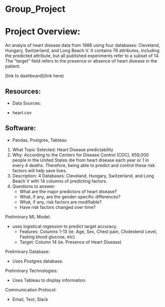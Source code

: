 # Group_Project

# Project Overview:
An analyis of heart disease data from 1988 using four databases: Cleveland, Hungary, Switzerland, and Long Beach V. It contains 76 attributes, including the predicted attribute, but all published experiments refer to a subset of 14. The "target" field refers to the presence or absence of heart disease in the patient. 

[link to dashboard](link here)

## Resources:

* Data Sources: 
- heart.csv

## Software: 
- Pandas, Postgres, Tableau

1. What Topic Selected: Heart Disease predictability 
2. Why: According to the Centers for Disease Control (CDC), 659,000 people in the United States die from heart disease each year or 1 in every 4 deaths.  Therefore, being able to predict and control these risk factors will help save lives.
3. Description: 4 Databases: Cleveland, Hungary, Switzerland, and Long Beach V with 14 columns of predicting factors. 
4. Questions to answer:
    - What are the major predictors of heart disease?
    - What, if any, are the gender-specific differences?
    - What, if any, risk factors are modifiable?
    - Have risk factors changed over time?


Preliminary ML Model:
- uses logistical regession to predict target accuracy. 
    - Features: Columns 1-13 (ie. Age, Sex, Chest pain, Cholesterol Level, Fasting blood glucose, etc)
    - Target: Column 14 (ie. Presence of Heart Disease)

Preliminary Database:
- Uses Postgres database.

Preliminary Technologies:
- Uses Tableau to display information. 

Communication Protocol:
- Email, Text, Slack